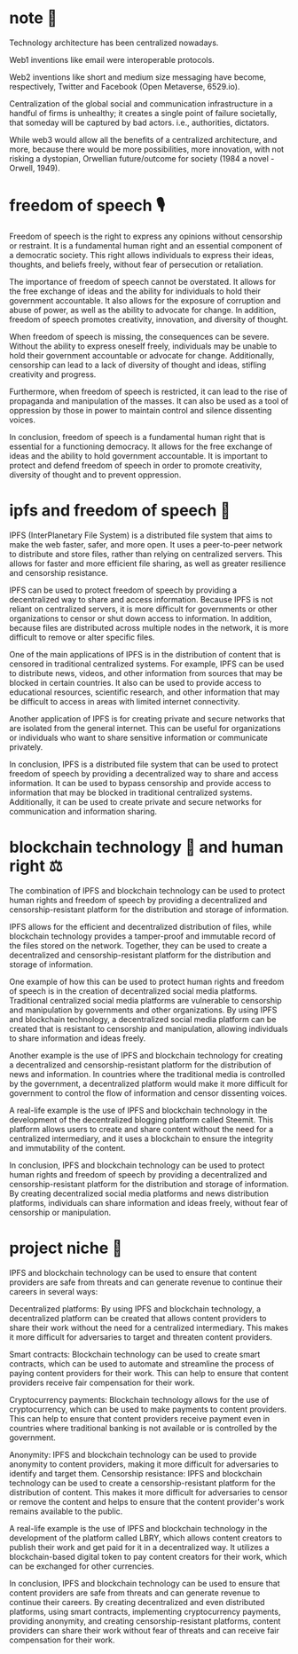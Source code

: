 # note 📖
Technology architecture has been centralized nowadays.

Web1 inventions like email were interoperable protocols.

Web2 inventions like short and medium size messaging have become, respectively, Twitter and Facebook (Open Metaverse, 6529.io).

Centralization of the global social and communication infrastructure in a handful of firms is unhealthy; it creates a single point of failure societally, that someday will be captured by bad actors. i.e., authorities, dictators.

While web3 would allow all the benefits of a centralized architecture, and more, because there would be more possibilities, more innovation, with not risking a dystopian, Orwellian future/outcome for society (1984 a novel - Orwell, 1949).


# freedom of speech 🎙️
Freedom of speech is the right to express any opinions without censorship or restraint. It is a fundamental human right and an essential component of a democratic society. This right allows individuals to express their ideas, thoughts, and beliefs freely, without fear of persecution or retaliation.

The importance of freedom of speech cannot be overstated. It allows for the free exchange of ideas and the ability for individuals to hold their government accountable. It also allows for the exposure of corruption and abuse of power, as well as the ability to advocate for change. In addition, freedom of speech promotes creativity, innovation, and diversity of thought.

When freedom of speech is missing, the consequences can be severe. Without the ability to express oneself freely, individuals may be unable to hold their government accountable or advocate for change. Additionally, censorship can lead to a lack of diversity of thought and ideas, stifling creativity and progress.

Furthermore, when freedom of speech is restricted, it can lead to the rise of propaganda and manipulation of the masses. It can also be used as a tool of oppression by those in power to maintain control and silence dissenting voices.

In conclusion, freedom of speech is a fundamental human right that is essential for a functioning democracy. It allows for the free exchange of ideas and the ability to hold government accountable. It is important to protect and defend freedom of speech in order to promote creativity, diversity of thought and to prevent oppression.


# ipfs and freedom of speech 🌠
IPFS (InterPlanetary File System) is a distributed file system that aims to make the web faster, safer, and more open. It uses a peer-to-peer network to distribute and store files, rather than relying on centralized servers. This allows for faster and more efficient file sharing, as well as greater resilience and censorship resistance.

IPFS can be used to protect freedom of speech by providing a decentralized way to share and access information. Because IPFS is not reliant on centralized servers, it is more difficult for governments or other organizations to censor or shut down access to information. In addition, because files are distributed across multiple nodes in the network, it is more difficult to remove or alter specific files.

One of the main applications of IPFS is in the distribution of content that is censored in traditional centralized systems. For example, IPFS can be used to distribute news, videos, and other information from sources that may be blocked in certain countries. It also can be used to provide access to educational resources, scientific research, and other information that may be difficult to access in areas with limited internet connectivity.

Another application of IPFS is for creating private and secure networks that are isolated from the general internet. This can be useful for organizations or individuals who want to share sensitive information or communicate privately.

In conclusion, IPFS is a distributed file system that can be used to protect freedom of speech by providing a decentralized way to share and access information. It can be used to bypass censorship and provide access to information that may be blocked in traditional centralized systems. Additionally, it can be used to create private and secure networks for communication and information sharing.


# blockchain technology 🔗 and human right ⚖️
The combination of IPFS and blockchain technology can be used to protect human rights and freedom of speech by providing a decentralized and censorship-resistant platform for the distribution and storage of information.

IPFS allows for the efficient and decentralized distribution of files, while blockchain technology provides a tamper-proof and immutable record of the files stored on the network. Together, they can be used to create a decentralized and censorship-resistant platform for the distribution and storage of information.

One example of how this can be used to protect human rights and freedom of speech is in the creation of decentralized social media platforms. Traditional centralized social media platforms are vulnerable to censorship and manipulation by governments and other organizations. By using IPFS and blockchain technology, a decentralized social media platform can be created that is resistant to censorship and manipulation, allowing individuals to share information and ideas freely.

Another example is the use of IPFS and blockchain technology for creating a decentralized and censorship-resistant platform for the distribution of news and information. In countries where the traditional media is controlled by the government, a decentralized platform would make it more difficult for government to control the flow of information and censor dissenting voices.

A real-life example is the use of IPFS and blockchain technology in the development of the decentralized blogging platform called Steemit. This platform allows users to create and share content without the need for a centralized intermediary, and it uses a blockchain to ensure the integrity and immutability of the content.

In conclusion, IPFS and blockchain technology can be used to protect human rights and freedom of speech by providing a decentralized and censorship-resistant platform for the distribution and storage of information. By creating decentralized social media platforms and news distribution platforms, individuals can share information and ideas freely, without fear of censorship or manipulation.


# project niche 📑
IPFS and blockchain technology can be used to ensure that content providers are safe from threats and can generate revenue to continue their careers in several ways:

Decentralized platforms: By using IPFS and blockchain technology, a decentralized platform can be created that allows content providers to share their work without the need for a centralized intermediary. This makes it more difficult for adversaries to target and threaten content providers.

Smart contracts: Blockchain technology can be used to create smart contracts, which can be used to automate and streamline the process of paying content providers for their work. This can help to ensure that content providers receive fair compensation for their work.

Cryptocurrency payments: Blockchain technology allows for the use of cryptocurrency, which can be used to make payments to content providers. This can help to ensure that content providers receive payment even in countries where traditional banking is not available or is controlled by the government.

Anonymity: IPFS and blockchain technology can be used to provide anonymity to content providers, making it more difficult for adversaries to identify and target them.
Censorship resistance: IPFS and blockchain technology can be used to create a censorship-resistant platform for the distribution of content. This makes it more difficult for adversaries to censor or remove the content and helps to ensure that the content provider's work remains available to the public.

A real-life example is the use of IPFS and blockchain technology in the development of the platform called LBRY, which allows content creators to publish their work and get paid for it in a decentralized way. It utilizes a blockchain-based digital token to pay content creators for their work, which can be exchanged for other currencies.

In conclusion, IPFS and blockchain technology can be used to ensure that content providers are safe from threats and can generate revenue to continue their careers. By creating decentralized and even distributed platforms, using smart contracts, implementing cryptocurrency payments, providing anonymity, and creating censorship-resistant platforms, content providers can share their work without fear of threats and can receive fair compensation for their work.

